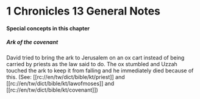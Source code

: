 # 1 Chronicles 13 General Notes

#### Special concepts in this chapter

##### Ark of the covenant
David tried to bring the ark to Jerusalem on an ox cart instead of being carried by priests as the law said to do. The ox stumbled and Uzzah touched the ark to keep it from falling and he immediately died because of this. (See: [[rc://en/tw/dict/bible/kt/priest]] and [[rc://en/tw/dict/bible/kt/lawofmoses]] and [[rc://en/tw/dict/bible/kt/covenant]])
